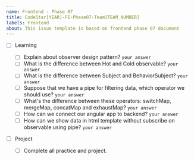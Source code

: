 ```yaml
---
name: Frontend - Phase 07
title: CodeStar[YEAR]-FE-Phase07-Team[TEAM_NUMBER]
labels: Frontend
about: This issue template is based on frontend phase 07 document
---
```


-   [ ] Learning

    -   [ ] Explain about observer design pattern? `your answer`
    -   [ ] What is the difference between Hot and Cold observable? `your answer`
    -   [ ] What is the difference between Subject and BehaviorSubject? `your answer`
    -   [ ] Suppose that we have a pipe for filtering data, which operator we should use? `your answer`
    -   [ ] What's the difference between these operators: switchMap, mergeMap, concatMap and exhaustMap? `your answer`
    -   [ ] How can we connect our angular app to backend? `your answer`
    -   [ ] How can we show data in html template without subscribe on observable using pipe? `your answer`

-   [ ] Project
    -   [ ] Complete all practice and project.
